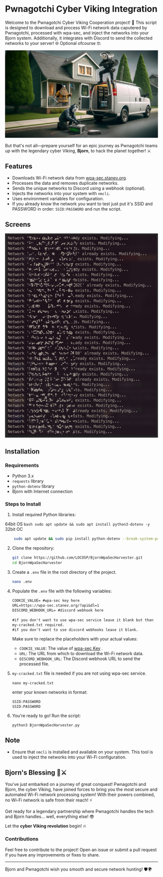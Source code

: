 # Pwnagotchi Cyber Viking Integration

Welcome to the Pwnagotchi Cyber Viking Cooperation project! 🚀 This script is designed to download and process Wi-Fi network data caputered by Pwnagotchi, processed with wpa-sec, and inject the networks into your Bjorn system. Additionally, it integrates with Discord to send the collected networks to your server! 🌐
Optional ofcourse 🤓.

![Pwnagotch&BjornCoop](/assets/pwnBjornCoop.png)

But that's not all—prepare yourself for an epic journey as Pwnagotchi teams up with the legendary cyber Viking, **Bjorn**, to hack the planet together! ⚔️

## Features
- Downloads Wi-Fi network data from [wpa-sec.stanev.org](https://wpa-sec.stanev.org/).
- Processes the data and removes duplicate networks.
- Sends the unique networks to Discord using a webhook (optional).
- Injects the networks into your system with `nmcli`.
- Uses environment variables for configuration.
- If you already know the network you want to test just put it's SSID and PASSWORD in order: `SSID:PASSWORD`
and run the script.

## Screens

![processing](/assets/injecting.png)


## Installation

### Requirements
- Python 3.x
- `requests` library
- `python-dotenv` library
- Bjorn with Internet connection

### Steps to Install

1. Install required Python libraries:

64bit OS
    ```bash
    sudo apt update && sudo apt install python3-dotenv -y
    ```
32bit OC
```bash
    sudo apt update && sudo pip install python-dotenv --break-system-packages
```

2. Clone the repository:
    ```bash
    git clone https://github.com/LOCOSP/BjornWpaSecHarvester.git
    cd BjornWpaSecHarvester
    ```


3. Create a `.env` file in the root directory of the project.

    ```bash
    nano .env
    ```

4. Populate the `.env` file with the following variables:

    ```env
    COOKIE_VALUE= #wpa-sec key here 
    URL=https://wpa-sec.stanev.org/?api&dl=1
    DISCORD_WEBHOOK_URL= #discord webhook here

    #if you don't want to use wpa-sec service leave it blank but than my-cracked.txt required.
    #if you don't want to use discord webhooks leave it blank.
    ```

    Make sure to replace the placeholders with your actual values:
    - `COOKIE_VALUE`: The value of [wpa-sec Key](https://wpa-sec.stanev.org/?get_key) .
    - `URL`: The URL from which to download the Wi-Fi network data.
    - `DISCORD_WEBHOOK_URL`: The Discord webhook URL to send the processed file.


5. `my-cracked.txt` file is needed if you are not using wpa-sec service. 

    `nano my-cracked.txt`

    enter your known networks in format:
    ```
    SSID:PASSWORD
    SSID:PASSWORD

    ```

6. You're ready to go! Run the script:

    ```bash
    python3 BjornWpaSecHarvester.py
    ```

## Note

- Ensure that `nmcli` is installed and available on your system. This tool is used to inject the networks into your Wi-Fi configuration.

## Bjorn's Blessing 🏰⚔️

You've just embarked on a journey of great conquest! Pwnagotchi and Bjorn, the cyber Viking, have joined forces to bring you the most secure and automated Wi-Fi network processing system! With their powers combined, no Wi-Fi network is safe from their reach! ⚡

Get ready for a legendary partnership where Pwnagotchi handles the tech and Bjorn handles... well, everything else! 😎

Let the **cyber Viking revolution** begin! 🔥

### Contributions

Feel free to contribute to the project! Open an issue or submit a pull request if you have any improvements or fixes to share.

---

Bjorn and Pwnagotchi wish you smooth and secure network hunting! 🛡️🌍
